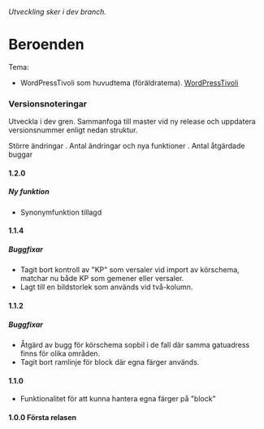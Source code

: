 _Utveckling sker i dev branch._

# Beroenden

Tema:

* WordPressTivoli som huvudtema (föräldratema).
[WordPressTivoli](https://github.com/Sundsvallskommun/WordPressTivoli)

### Versionsnoteringar 
Utveckla i dev gren. Sammanfoga till master vid ny release och uppdatera versionsnummer enligt nedan struktur.

Större ändringar . Antal ändringar och nya funktioner . Antal åtgärdade buggar

#### 1.2.0
##### Ny funktion
* Synonymfunktion tillagd

#### 1.1.4
##### Buggfixar
* Tagit bort kontroll av "KP" som versaler vid import av körschema, matchar nu både KP som gemener eller versaler.
* Lagt till en bildstorlek som används vid två-kolumn.


#### 1.1.2
##### Buggfixar
* Åtgärd av bugg för körschema sopbil i de fall där samma gatuadress finns för olika områden.
* Tagit bort ramlinje för block där egna färger används.

#### 1.1.0
* Funktionalitet för att kunna hantera egna färger på "block" 

#### 1.0.0 Första relasen